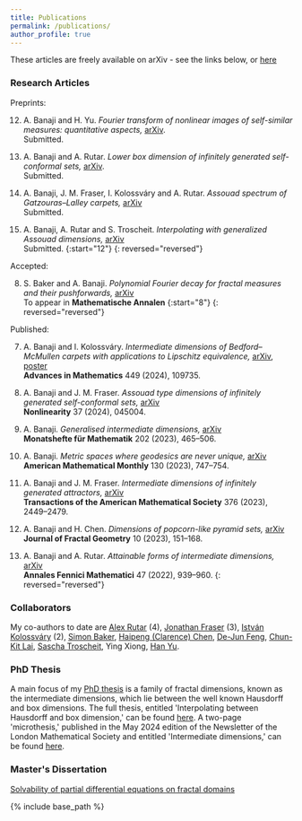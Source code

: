 ```yaml
---
title: Publications
permalink: /publications/
author_profile: true
---
```


These articles are freely available on arXiv - see the links below, or [here](https://arxiv.org/a/0000-0002-3727-0894.html)

### Research Articles

Preprints: 

12. A. Banaji and H. Yu. *Fourier transform of nonlinear images of self-similar measures: quantitative aspects,* [arXiv](https://arxiv.org/abs/2503.07508).  
Submitted.

11. A. Banaji and A. Rutar. *Lower box dimension of infinitely generated self-conformal sets,* [arXiv](https://arxiv.org/abs/2406.12821).  
Submitted. 

10. A. Banaji, J. M. Fraser, I. Kolossváry and A. Rutar. *Assouad spectrum of Gatzouras–Lalley carpets,* [arXiv](https://arxiv.org/abs/2401.07168)  
Submitted. 

9. A. Banaji, A. Rutar and S. Troscheit. *Interpolating with generalized Assouad dimensions,* [arXiv](https://arxiv.org/abs/2308.12975)  
Submitted. 
{:start="12"}
{: reversed="reversed"}

Accepted: 

8. S. Baker and A. Banaji. *Polynomial Fourier decay for fractal measures and their pushforwards,* [arXiv](https://arxiv.org/abs/2401.01241)  
To appear in **Mathematische Annalen**
{:start="8"}
{: reversed="reversed"}

Published:

7. A. Banaji and I. Kolossváry. *Intermediate dimensions of Bedford–McMullen carpets with applications to Lipschitz equivalence,* [arXiv](https://arxiv.org/abs/2111.05625), [poster](https://amlan-banaji.github.io/files/BristolCarpetsPoster.pdf)  
**Advances in Mathematics** 449 (2024), 109735.

6. A. Banaji and J. M. Fraser. *Assouad type dimensions of infinitely generated self-conformal sets,* [arXiv](https://arxiv.org/abs/2207.11611)  
**Nonlinearity** 37 (2024), 045004. 

5. A. Banaji. *Generalised intermediate dimensions,* [arXiv](https://arxiv.org/abs/2011.08613)  
**Monatshefte für Mathematik** 202 (2023), 465–506. 

4. A. Banaji. *Metric spaces where geodesics are never unique,* [arXiv](https://arxiv.org/abs/2209.00598)  
**American Mathematical Monthly** 130 (2023), 747–754. 

3. A. Banaji and J. M. Fraser. *Intermediate dimensions of infinitely generated attractors,* [arXiv](https://arxiv.org/abs/2104.15133)  
**Transactions of the American Mathematical Society** 376 (2023), 2449–2479. 

2. A. Banaji and H. Chen. *Dimensions of popcorn-like pyramid sets,* [arXiv](https://arxiv.org/abs/2212.06961)  
**Journal of Fractal Geometry** 10 (2023), 151–168. 

1. A. Banaji and A. Rutar. *Attainable forms of intermediate dimensions,* [arXiv](https://arxiv.org/abs/2111.14678)  
**Annales Fennici Mathematici** 47 (2022), 939–960. 
{: reversed="reversed"}

### Collaborators

My co-authors to date are [Alex Rutar](https://rutar.org/) (4), [Jonathan Fraser](https://jonathan-fraser.github.io/homepage/) (3), [István Kolossváry](https://www.st-andrews.ac.uk/mathematics-statistics/people/itk1/) (2), [Simon Baker](https://simonbakermaths.wordpress.com/), [Haipeng (Clarence) Chen](https://sites.google.com/view/hpchen0703/clarence-chens-personal-homepage), [De-Jun Feng](https://www.math.cuhk.edu.hk/~djfeng/index.html), [Chun-Kit Lai](https://sites.google.com/view/chunkitlai/home), [Sascha Troscheit](https://www.troscheit.eu/), Ying Xiong, [Han Yu](https://math-hanyu.github.io/). 

### PhD Thesis 

A main focus of my [PhD thesis](https://arxiv.org/pdf/2406.07527) is a family of fractal dimensions, known as the intermediate dimensions, which lie between the well known Hausdorff and box dimensions. The full thesis, entitled 'Interpolating between Hausdorff and box dimension,' can be found [here](https://arxiv.org/abs/2406.07527). A two-page 'microthesis,' published in the May 2024 edition of the Newsletter of the London Mathematical Society and entitled 'Intermediate dimensions,' can be found [here](https://amlan-banaji.github.io/files/MicrothesisLMS.pdf). 

### Master's Dissertation

[Solvability of partial differential equations on fractal domains](https://amlan-banaji.github.io/files/dissweb1.pdf) 

{% include base_path %}
